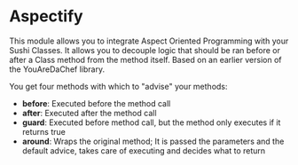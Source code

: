 # Aspectify

This module allows you to integrate Aspect Oriented Programming with your Sushi Classes.
It allows you to decouple logic that should be ran before or after a Class method from the method itself.
Based on an earlier version of the YouAreDaChef library.

You get four methods with which to "advise" your methods:

* **before**: Executed before the method call
* **after**: Executed after the method call
* **guard**: Executed before method call, but the method only executes if it returns true
* **around**: Wraps the original method; It is passed the parameters and the default advice, takes care of executing and decides what to return